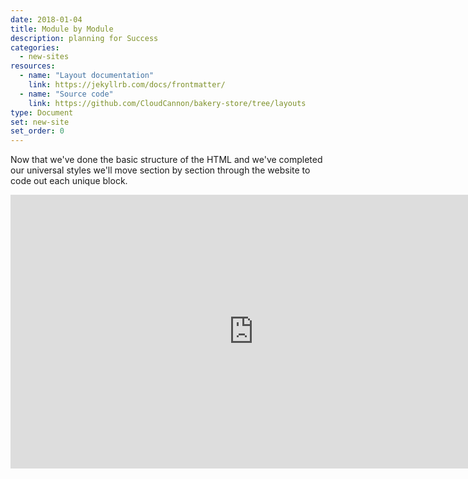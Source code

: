```yaml
---
date: 2018-01-04
title: Module by Module
description: planning for Success
categories:
  - new-sites
resources:
  - name: "Layout documentation"
    link: https://jekyllrb.com/docs/frontmatter/
  - name: "Source code"
    link: https://github.com/CloudCannon/bakery-store/tree/layouts
type: Document
set: new-site
set_order: 0
---
```

Now that we've done the basic structure of the HTML and we've completed our universal styles we'll move section by section through the website to code out each unique block.

<iframe width="778" height="438" src="https://www.youtube.com/embed/3N6uTxJEpu4" frameborder="0" allow="accelerometer; autoplay; encrypted-media; gyroscope; picture-in-picture" allowfullscreen></iframe>
